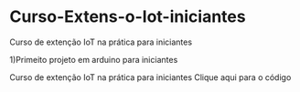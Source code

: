 # Curso-Extens-o-Iot-iniciantes
Curso de extenção IoT na prática para iniciantes

1)Primeito projeto em arduino para iniciantes

Curso de extenção IoT na prática para iniciantes
<a heref="piscapisca.ino">Clique aqui para o código</a>
